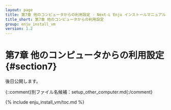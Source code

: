 ```yaml
---
layout: page
title: 第7章 他のコンピュータからの利用設定 - Next-L Enju インストールマニュアル（VirtualBox編）
title_short: 第7章 他のコンピュータからの利用設定
group: enju_install_vm
version: 1.2
---
```


第7章 他のコンピュータからの利用設定 {#section7}
================================================

後日公開します。

{::comment}別ファイル名候補：setup_other_computer.md{:/comment}

{% include enju_install_vm/toc.md %}
